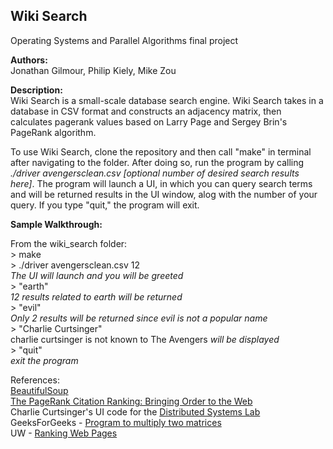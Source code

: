 ## Wiki Search
Operating Systems and Parallel Algorithms final project

**Authors:**  
Jonathan Gilmour, Philip Kiely, Mike Zou

**Description:**   
Wiki Search is a small-scale database search engine. Wiki Search takes in a database in CSV format and constructs an adjacency matrix, then calculates pagerank values based on Larry Page and Sergey Brin's PageRank algorithm. 

To use Wiki Search, clone the repository and then call "make" in terminal after navigating to the folder. After doing so, run the program by calling *./driver avengersclean.csv \[optional number of desired search results here\]*. The program will launch a UI, in which you can query search terms and will be returned results in the UI window, alog with the number of your query. If you type "quit," the program will exit.

**Sample Walkthrough:**

From the wiki_search folder:    
\> make  
\> ./driver avengersclean.csv 12  
*The UI will launch and you will be greeted*  
\> "earth"  
*12 results related to earth will be returned*  
\> "evil"  
*Only 2 results will be returned since evil is not a popular name*   
\> "Charlie Curtsinger"  
charlie curtsinger is not known to The Avengers *will be displayed*  
\> "quit"  
*exit the program*  

References:  
[BeautifulSoup](https://www.crummy.com/software/BeautifulSoup/bs4/doc/#quick-start "BeautifulSoup")  
[The PageRank Citation Ranking: Bringing Order to the Web](http://ilpubs.stanford.edu:8090/422/1/1999-66.pdf "PageRank")  
Charlie Curtsinger's UI code for the [Distributed Systems Lab](http://www.cs.grinnell.edu/~curtsinger/teaching/2018S/CSC213/labs/distributed-systems.html "Distributed Systems")  
GeeksForGeeks - [Program to multiply two matrices](https://www.geeksforgeeks.org/c-program-multiply-two-matrices/ "Matrix Multiplication")  
UW - [Ranking Web Pages](https://sites.math.washington.edu/~greenbau/Math_498/lecture03_pagerank.pdf "Ranking Web Pages")
